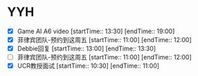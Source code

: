 # YYH
- [x] Game AI A6 video [startTime:: 13:30]  [endTime:: 19:00]
- [x] 菲律宾团队-预约到这周五 [startTime:: 11:00]  [endTime:: 12:00]
- [x] Debbie回复 [startTime:: 13:00]  [endTime:: 13:30]
- [ ] 菲律宾团队-预约到这周五 [startTime:: 11:00]  [endTime:: 12:00]
- [x] UCR教授面试 [startTime:: 10:30]  [endTime:: 11:00]